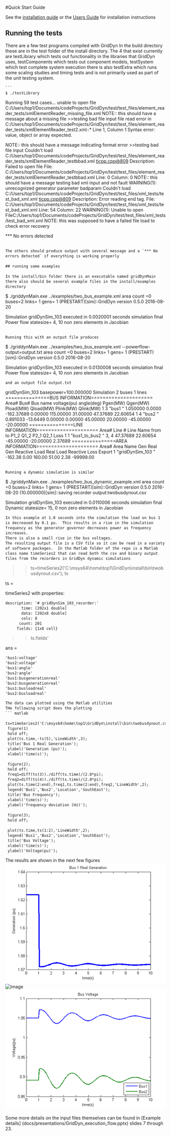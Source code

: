 #Quick Start Guide

See the [installation guide](installation.md) or the [Users Guide](docs/manuals/GridDynUserManual.pdf) for installation instructions

## Running the tests
There are a few test programs compiled with GridDyn In the build directory these are in the test folder of the install directory.  The 4 that exist currently
are testLibrary which tests out functionality in the libraries that GridDyn uses,  testComponents which tests out component models, testSystem which test complete system execution
there is also testExtra which runs some scaling studies and timing tests and is not primarily used as part of the unit testing system.  

	```
	$ ./testLibrary
Running 59 test cases...
unable to open file C:/Users/top1/Documents/codeProjects/GridDyn/test/test_files/element_reader_tests/xmlElementReader_missing_file.xml
NOTE:: this should have a message about a missing file >>testing bad file input
file read error in C:/Users/top1/Documents/codeProjects/GridDyn/test/test_files/element_reader_tests/xmlElementReader_test2.xml::* Line 1, Column 1
  Syntax error: value, object or array expected.

NOTE:: this should have a message indicating format error >>testing bad file input
Couldn't load C:/Users/top1/Documents/codeProjects/GridDyn/test/test_files/element_reader_tests/xmlElementReader_testbbad.xml <ticpp.cpp@809>
Description: Failed to open file
File: C:/Users/top1/Documents/codeProjects/GridDyn/test/test_files/element_reader_tests/xmlElementReader_testbbad.xml
Line: 0
Column: 0
NOTE:: this should have a message testing bad xml input and not fault
WARNING(1): unrecognized generator  parameter badparam
Couldn't load C:/Users/top1/Documents/codeProjects/GridDyn/test/test_files/xml_tests/test_bad_xml.xml <ticpp.cpp@809>
Description: Error reading end tag.
File: C:/Users/top1/Documents/codeProjects/GridDyn/test/test_files/xml_tests/test_bad_xml.xml
Line: 54
Column: 22
WARNING(1): Unable to open FileC:/Users/top1/Documents/codeProjects/GridDyn/test/test_files/xml_tests/test_bad_xml.xml
NOTE: this was supposed to have a failed file load to check error recovery

*** No errors detected
```

The others should produce output with several message and a `*** No errors detected` if everything is working properly

## running some examples 

In the install/bin folder there is an executable named gridDynMain
there also should be several example files in the install/examples directory
```
$ ./griddynMain.exe ../examples/two_bus_example.xml
area count =0 buses=2 links= 1 gens= 1
(PRESTART)[sim]::GridDyn version 0.5.0 2016-08-20

Simulation gridDynSim_103 executed in 0.0020001 seconds
simulation final Power flow statesize= 4, 10 non zero elements in Jacobian
```

Running this with an output file produces
```
$ ./griddynMain.exe ../examples/two_bus_example.xml --powerflow-output=output.txt
area count =0 buses=2 links= 1 gens= 1
(PRESTART)[sim]::GridDyn version 0.5.0 2016-08-20

Simulation gridDynSim_103 executed in 0.0130008 seconds
simulation final Power flow statesize= 4, 10 non zero elements in Jacobian
```
and an output file output.txt
```
gridDynSim_103 basepower=100.000000
Simulation 2 buses 1 lines
===============BUS INFORMATION=====================
Area#	Bus#	Bus name				voltage(pu)	angle(deg)	Pgen(MW)	Qgen(MW)	Pload(MW)	Qload(MW)	Plink(MW)	Qlink(MW)
1		 3		 "bus1                "	 1.050000	   0.0000	 -162.37689	 0.00000	 115.00000	 31.00000	 47.37689	 22.60654
1		 4		 "bus2                "	 0.891033	 -13.6449	 0.00000	 0.00000	 45.00000	 20.00000	 -45.00000	 -20.00000
===============LINE INFORMATION=====================
Area#	Line #	Line Name					from	to		P1_2		Q1_2		P2_1		Q2_1		Loss
1		 1		"bus1_to_bus2        "	     3,     4	 47.37689	 22.60654	 -45.00000	 -20.00000	 2.37689
===============AREA INFORMATION=====================
Area#	Area Name				Gen Real	 Gen Reactive	 Load Real	 Load Reactive	 Loss	 Export
1		"gridDynSim_103      "	 -162.38	    0.00	  160.00	   51.00	    2.38	 -99999.00
```

Running a dynamic simulation is similar

```
$ ./griddynMain.exe ../examples/two_bus_dynamic_example.xml
area count =0 buses=2 links= 1 gens= 1
(PRESTART)[sim]::GridDyn version 0.5.0 2016-08-20
(10.000000)[sim]::saving recorder output:twobusdynout.csv

Simulation gridDynSim_103 executed in 0.0110006 seconds
simulation final Dynamic statesize= 15, 0 non zero elements in Jacobian
```
In this example at 1.0 seconds into the simulation the load on bus 1 is decreased by 0.1 pu.  This results in a rise in the simulation frequency as the generator governor decreases power as frequency increases.  
There is also a small rise in the bus voltages.
The resulting output file is a CSV file so it can be read in a variety of software packages.  In the Matlab folder of the repo is a Matlab class name timeSeries2 that can read both the csv and binary output
files from the recorders in GridDyn dynamic simulations
```
>>ts=timeSeries2('C:\msys64\home\top1\GridDyn\install\bin\twobusdynout.csv');
>> ts

ts = 

  timeSeries2 with properties:

    description: '# gridDynSim_103_recorder:'
           time: [202x1 double]
           data: [202x8 double]
           cols: 8
          count: 201
         fields: {1x8 cell}
>> ts.fields'

ans = 

    'bus1:voltage'
    'bus2:voltage'
    'bus1:angle'
    'bus2:angle'
    'bus1:busgenerationreal'
    'bus2:busgenerationreal'
    'bus1:busloadreal'
    'bus2:busloadreal'
```
The data can plotted using the Matlab utilities
THe following script does the plotting
``` matlab
 ts=timeSeries2('C:\msys64\home\top1\GridDyn\install\bin\twobusdynout.csv');
 figure(1)
 hold off;
 plot(ts.time,-ts(5),'LineWidth',3);
 title('Bus 1 Real Generation');
 ylabel('Generation (pu)');
 xlabel('time(s)');
 
 figure(2);
 hold off;
 freq1=diff(ts(3))./diff(ts.time)/(2.0*pi);
 freq2=diff(ts(4))./diff(ts.time)/(2.0*pi);
 plot(ts.time(2:end),freq1,ts.time(2:end),freq2,'LineWidth',2);
 legend('Bus1','Bus2','Location','SouthEast');
 title('Bus Frequency');
 xlabel('time(s)');
 ylabel('frequency deviation (Hz)');
 
 figure(3);
 hold off;

 plot(ts.time,ts(1:2),'LineWidth',2);
 legend('Bus1','Bus2','Location','SouthEast');
 title('Bus Voltage');
 xlabel('time(s)');
 ylabel('Voltage(pu)');
 ```
 The results are shown in the next few figures
 ![image](docs/images/dyn_example_bus_generation.png "Bus Generation")
 ![image](docs/images/dyn_example_bus_frequency.png "Bus Frequency Deviation")
 ![image](docs/images/dyn_example_bus_voltage.png "Bus Voltage")
 
 Some more details on the input files themselves can be found in
 [Example details] (docs/presentations/GridDyn_execution_flow.pptx) slides 7 through 23.
